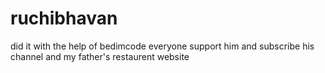 # ruchibhavan
did it with the help of bedimcode everyone support him and subscribe his channel
and my father's restaurent website
